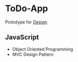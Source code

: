 # ToDo-App
Prototype for [Design](https://xd.adobe.com/view/200f32d7-b6ce-4b26-69a5-01b3d5a88d51-563e/)

## JavaScript
- Object Oriented Programming
- MVC Design Pattern

